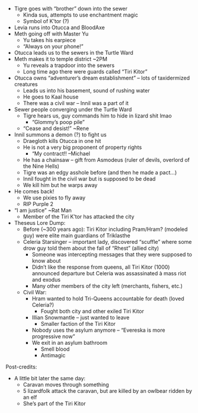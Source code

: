 - Tigre goes with “brother” down into the sewer
    - Kinda sus, attempts to use enchantment magic
    - Symbol of K’tor (?)
- Levia runs into Otucca and BloodAxe
- Meth going off with Master Yu
    - Yu takes his earpiece
    - “Always on your phone!”
- Otucca leads us to the sewers in the Turtle Ward
- Meth makes it to temple district ~2PM
    - Yu reveals a trapdoor into the sewers
    - Long time ago there were guards called “Tiri Kitor”
- Otucca owns “adventurer’s dream establishment” – lots of taxidermized creatures
    - Leads us into his basement, sound of rushing water
    - He goes to Kaal house
    - There was a civil war – Innil was a part of it
- Sewer people converging under the Turtle Ward
    - Tigre hears us, guy commands him to hide in lizard shit lmao
        - “Glommy’s poop pile”
    - “Cease and desist!” ~Rene
- Innil summons a demon (?) to fight us
    - Draegloth kills Otucca in one hit
    - He is not a very big proponent of property rights
        - “My contract!! –Michael
    - He has a chainsaw – gift from Asmodeus (ruler of devils, overlord of the Nine Hells)
    - Tigre was an edgy asshole before (and then he made a pact…)
    - Innil fought in the civil war but is supposed to be dead
    - We kill him but he warps away
- He comes back!
    - We use pixies to fly away
    - RIP Purple 2
- “I am justice” ~Rat Man
    - Member of the Tiri K’tor has attacked the city
- Theseus Lore Dump:
    - Before (~300 years ago): Tiri Kitor including Pram/Hram? (modeled guy) were elite main guardians of Triklasthe
    - Celeria Starsinger – important lady, discovered “scuffle” where some drow guy told them about the fall of “Rhest” (allied city)
        - Someone was intercepting messages that they were supposed to know about
        - Didn’t like the response from queens, all Tiri Kitor (1000) announced departure but Celeria was assassinated à mass riot and exodus
        - Many other members of the city left (merchants, fishers, etc.)
    - Civil War:
        - Hram wanted to hold Tri-Queens accountable for death (loved Celeria?)
            - Fought both city and other exiled Tiri Kitor
        - Illian Snowmantle – just wanted to leave
            - Smaller faction of the Tiri Kitor
        - Nobody uses the asylum anymore – “Evereska is more progressive now”
        - We exit in an asylum bathroom
            - Smell blood
            - Antimagic

Post-credits:

- A little bit later the same day:
    - Caravan moves through something
    - 5 lizardfolk attack the caravan, but are killed by an owlbear ridden by an elf
    - She’s part of the Tiri Kitor